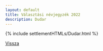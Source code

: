 ```yaml
---
layout: default
title: Választási névjegyzék 2022
description: Dudar
---
```


{% include settlementHTMLs/Dudar.html %}

[Vissza](../)